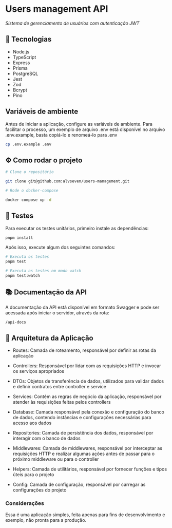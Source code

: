 # Users management API

*Sistema de gerenciamento de usuários com autenticação JWT*  

## 🔧 Tecnologias  

- Node.js
- TypeScript
- Express  
- Prisma  
- PostgreSQL  
- Jest
- Zod
- Bcrypt
- Pino

## Variáveis de ambiente

Antes de iniciar a aplicação, configure as variáveis de ambiente. Para facilitar o processo, um exemplo de arquivo .env está disponível no arquivo .env.example, basta copiá-lo e renomeá-lo para .env

```bash
cp .env.example .env
```

## ⚙️ Como rodar o projeto  

```bash
# Clone o repositório

git clone git@github.com:alvseven/users-management.git

# Rode o docker-compose

docker compose up -d
```

## 🧪 Testes

Para executar os testes unitários, primeiro instale as dependências:

```bash
pnpm install
```

Após isso, execute algum dos seguintes comandos:

```bash
# Executa os testes
pnpm test

# Executa os testes em modo watch
pnpm test:watch
```

## 📚 Documentação da API

A documentação da API está disponível em formato Swagger e pode ser acessada após iniciar o servidor, através da rota:

```md
/api-docs
```

## 📂 Arquitetura da Aplicação

- Routes: Camada de roteamento, responsável por definir as rotas da aplicação

- Controllers: Responsável por lidar com as requisições HTTP e invocar os serviços apropriados

- DTOs: Objetos de transferência de dados, utilizados para validar dados e definir contratos entre controller e service

- Services: Contém as regras de negócio da aplicação, responsável por atender às requisições feitas pelos controllers

- Database: Camada responsável pela conexão e configuração do banco de dados, contendo instâncias e configurações necessárias para acesso aos dados

- Repositories: Camada de persistência dos dados, responsável por interagir com o banco de dados

- Middlewares: Camada de middlewares, responsável por interceptar as requisições HTTP e realizar algumas ações antes de passar para o próximo middleware ou para o controller

- Helpers: Camada de utilitários, responsável por fornecer funções e tipos úteis para o projeto

- Config: Camada de configuração, responsável por carregar as configurações do projeto

### Considerações

Essa é uma aplicação simples, feita apenas para fins de desenvolvimento e exemplo, não pronta para a produção.
